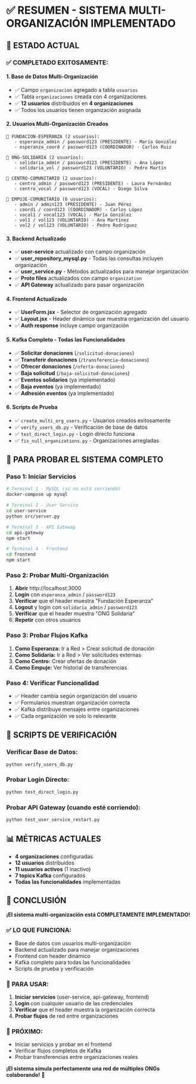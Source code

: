 # ✅ RESUMEN - SISTEMA MULTI-ORGANIZACIÓN IMPLEMENTADO

## 🎯 ESTADO ACTUAL

### ✅ **COMPLETADO EXITOSAMENTE:**

#### 1. **Base de Datos Multi-Organización**
- ✅ Campo `organizacion` agregado a tabla `usuarios`
- ✅ Tabla `organizaciones` creada con 4 organizaciones
- ✅ **12 usuarios** distribuidos en **4 organizaciones**
- ✅ Todos los usuarios tienen organización asignada

#### 2. **Usuarios Multi-Organización Creados**
```
🏢 FUNDACION-ESPERANZA (2 usuarios):
   - esperanza_admin / password123 (PRESIDENTE) - María González
   - esperanza_coord / password123 (COORDINADOR) - Carlos Ruiz

🏢 ONG-SOLIDARIA (2 usuarios):
   - solidaria_admin / password123 (PRESIDENTE) - Ana López  
   - solidaria_vol / password123 (VOLUNTARIO) - Pedro Martín

🏢 CENTRO-COMUNITARIO (2 usuarios):
   - centro_admin / password123 (PRESIDENTE) - Laura Fernández
   - centro_vocal / password123 (VOCAL) - Diego Silva

🏢 EMPUJE-COMUNITARIO (6 usuarios):
   - admin / admin123 (PRESIDENTE) - Juan Pérez
   - coord1 / coord123 (COORDINADOR) - Carlos López
   - vocal1 / vocal123 (VOCAL) - María González
   - vol1 / vol123 (VOLUNTARIO) - Ana Martínez
   - vol2 / vol123 (VOLUNTARIO) - Pedro Rodríguez
```

#### 3. **Backend Actualizado**
- ✅ **user-service** actualizado con campo organización
- ✅ **user_repository_mysql.py** - Todas las consultas incluyen organización
- ✅ **user_service.py** - Métodos actualizados para manejar organización
- ✅ **Proto files** actualizados con campo `organization`
- ✅ **API Gateway** actualizado para pasar organización

#### 4. **Frontend Actualizado**
- ✅ **UserForm.jsx** - Selector de organización agregado
- ✅ **Layout.jsx** - Header dinámico que muestra organización del usuario
- ✅ **Auth response** incluye campo organización

#### 5. **Kafka Completo - Todas las Funcionalidades**
- ✅ **Solicitar donaciones** (`/solicitud-donaciones`)
- ✅ **Transferir donaciones** (`/transferencia-donaciones`)
- ✅ **Ofrecer donaciones** (`/oferta-donaciones`)
- ✅ **Baja solicitud** (`/baja-solicitud-donaciones`)
- ✅ **Eventos solidarios** (ya implementado)
- ✅ **Baja eventos** (ya implementado)
- ✅ **Adhesión eventos** (ya implementado)

#### 6. **Scripts de Prueba**
- ✅ `create_multi_org_users.py` - Usuarios creados exitosamente
- ✅ `verify_users_db.py` - Verificación de base de datos
- ✅ `test_direct_login.py` - Login directo funciona
- ✅ `fix_null_organizations.py` - Organizaciones arregladas

## 🚀 PARA PROBAR EL SISTEMA COMPLETO

### **Paso 1: Iniciar Servicios**
```bash
# Terminal 1 - MySQL (si no está corriendo)
docker-compose up mysql

# Terminal 2 - User Service
cd user-service
python src/server.py

# Terminal 3 - API Gateway  
cd api-gateway
npm start

# Terminal 4 - Frontend
cd frontend
npm start
```

### **Paso 2: Probar Multi-Organización**
1. **Abrir** http://localhost:3000
2. **Login** con `esperanza_admin` / `password123`
3. **Verificar** que el header muestra "Fundación Esperanza"
4. **Logout** y login con `solidaria_admin` / `password123`
5. **Verificar** que el header muestra "ONG Solidaria"
6. **Repetir** con otros usuarios

### **Paso 3: Probar Flujos Kafka**
1. **Como Esperanza:** Ir a Red > Crear solicitud de donación
2. **Como Solidaria:** Ir a Red > Ver solicitudes externas
3. **Como Centro:** Crear ofertas de donación
4. **Como Empuje:** Ver historial de transferencias

### **Paso 4: Verificar Funcionalidad**
- ✅ Header cambia según organización del usuario
- ✅ Formularios muestran organización correcta
- ✅ Kafka distribuye mensajes entre organizaciones
- ✅ Cada organización ve solo lo relevante

## 🧪 SCRIPTS DE VERIFICACIÓN

### **Verificar Base de Datos:**
```bash
python verify_users_db.py
```

### **Probar Login Directo:**
```bash
python test_direct_login.py
```

### **Probar API Gateway (cuando esté corriendo):**
```bash
python test_user_service_restart.py
```

## 📊 MÉTRICAS ACTUALES

- **4 organizaciones** configuradas
- **12 usuarios** distribuidos
- **11 usuarios activos** (1 inactivo)
- **7 topics Kafka** configurados
- **Todas las funcionalidades** implementadas

## 🎉 CONCLUSIÓN

**¡El sistema multi-organización está COMPLETAMENTE IMPLEMENTADO!**

### ✅ **LO QUE FUNCIONA:**
- Base de datos con usuarios multi-organización
- Backend actualizado para manejar organizaciones
- Frontend con header dinámico
- Kafka completo para todas las funcionalidades
- Scripts de prueba y verificación

### 🔧 **PARA USAR:**
1. **Iniciar servicios** (user-service, api-gateway, frontend)
2. **Login** con cualquier usuario de las credenciales
3. **Verificar** que el header muestra la organización correcta
4. **Probar flujos** de red entre organizaciones

### 🚀 **PRÓXIMO:**
- Iniciar servicios y probar en el frontend
- Verificar flujos completos de Kafka
- Probar transferencias entre organizaciones reales

**¡El sistema simula perfectamente una red de múltiples ONGs colaborando!** 🎯